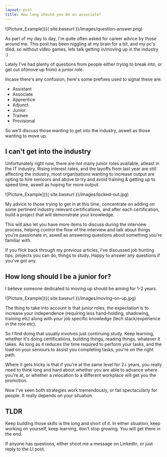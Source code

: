 ```yaml
---
layout: post
title: How long should you be an associate?
---
```


![Picture_Example]({{ site.baseurl }}/images/question-answer.png)

As part of my day to day, I'm quite often asked for career advice by those around me.  This post has been niggling at my brain for a bit, and my pc's died, so without video games, lets talk getting in/moving up in the industry :)

Lately I've had plenty of questions from people either trying to break into, or get out of(move up from) a junior role.  

Incase there's any confusion, here's some prefixes used to signal these are:

* Assistant
* Associate
* Apprentice
* Adjunct
* Junior
* Trainee
* Provisional

So we'll discuss those wanting to get into the industry, aswell as those wanting to move up.

## I can't get into the industry

Unfortunately right now, there are not many junior roles available, atleast in the IT industry.  Rising interest rates, and the layoffs from last year are still affecting the industry, most organisations wanting to increase output are opting to hire seniours and above to try and avoid training & getting up to speed time, aswell as hoping for more output.

![Picture_Example]({{ site.baseurl }}/images/locked-out.jpg)

My advice to those trying to get in at this time, concentrate on adding on some pertinent industry relevant certifications, and after each certification, build a project that will demonstrate your knowledge.

This will also let you have more items to discuss during the interview process, helping control the flow of the interview and talk about things you're passionate in, aswell as answering questions about something you're familiar with.

If you flick back through my previous articles, I've discussed job hunting tips, projects you can do, things to study.  Happy to answer any questions if you've got any.

## How long should I be a junior for?

I believe someone dedicated to moving up should be aiming for 1-2 years.

![Picture_Example]({{ site.baseurl }}/images/moving-on-up.jpg)

The thing to take into account is that junior roles, the expectation is to increase your independence (requiring less hand-holding, shadowing, training etc) along with your job specific knowledge (tech stack/experience in the role etc).

So I find doing that usually involves just continuing study.  Keep learning, whether it's doing certifications, building things, reading things, whatever it takes.  As long as it reduces the time required to perform your tasks, and the load on your seniours to assist you completing tasks, you're on the right path.

Where it gets tricky is that if you're at the same level for 2+ years, you really need to think long and hard about whether you are able to advance where you're at, or whether a relocation to a different workplace will get you the promotion.

Now I've seen both strategies work tremendously, or fail spectacularly for people.  It really depends on your situation.

## TLDR

Keep building those skills is the long and short of it.  In either situation, keep working on yourself, keep learning, don't stop growing.  You will get there in the end.

If anyone has questions, either shoot me a message on LinkedIn, or just reply to the LI post.
